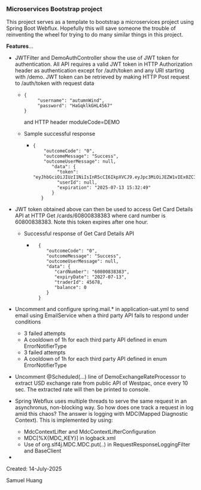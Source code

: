 ### Microservices Bootstrap project

This project serves as a template to bootstrap a microservices project using Spring Boot Webflux. Hopefully this will save someone the trouble of reinventing the wheel for trying to do many similar things in this project.

**Features**...

* JWTFilter and DemoAuthController show the use of JWT token for authentication. All API requires a valid JWT token in HTTP Authorization header as authentication except for /auth/token and any URI starting with /demo.
  JWT token can be retrieved by making HTTP Post request to /auth/token with request data

  * ```
    {
         "username": "autumnWind",
         "password": "HaGqklkGHL4567"
    }
    ```

    and HTTP header moduleCode=DEMO
  * Sample successful response

    * ```
      {
          "outcomeCode": "0",
          "outcomeMessage": "Success",
          "outcomeUserMessage": null,
             "data": {
               "token": "eyJhbGciOiJIUzI1NiIsInR5cCI6IkpXVCJ9.eyJpc3MiOiJEZW1vIEx0ZCIsImp0aSI6ImQ3NDM2NzRhLTVlY2UtNDE2OS1hZDc3LWRhMTY2M2I2OTMzOCIsImlhdCI6MTc1MjM3Mzk2OSwiZXhwIjoxNzUyMzc3NTY5LCJtb2R1bGVDb2RlIjoiREVNTyIsInVzZXJJZCI6Ijc1Njc4MTE3IiwidXNlck5hbWUiOiJhdXR1bW5XaW5kIiwidXNlclR5cGUiOiIzIn0.NjUDlANLo70XaZNhYkP9aS5RPsQSaOjmmUl12ajouWs",
               "userId": null,
               "expiration": "2025-07-13 15:32:49"
             }
         }
      ```
* JWT token obtained above can then be used to access Get Card Details API at HTTP Get /cards/60800838383 where card number is 60800838383. Note this token expires after one hour.

  * Successful response of Get Card Details API
    * ```
        {
           "outcomeCode": "0",
           "outcomeMessage": "Success",
           "outcomeUserMessage": null,
           "data": {
              "cardNumber": "60800838383",
              "expiryDate": "2027-07-13",
              "traderId": 45678,
              "balance": 0
           }
        }
      ```
* Uncomment and configure spring.mail.* in application-uat.yml to send email using EmailService when a third party API fails to respond under conditions

  * 3 failed attempts
  * A cooldown of 1h for each third party API defined in enum ErrorNotifierType
  * 3 failed attempts
  * A cooldown of 1h for each third party API defined in enum ErrorNotifierType
* Uncomment @Scheduled(...) line of DemoExchangeRateProcessor to extract USD exchange rate from public API of Westpac, once every 10 sec. The extracted rate will then be printed to console.
* Spring Webflux uses multiple threads to serve the same request in an asynchronus, non-blocking way. So how does one track a request in log amid this chaos? The answer is logging with MDC(Mapped Diagnostic Context). This is implemented by using:

  * MdcContextLifter and MdcContextLifterConfiguration
  * MDC[%X{MDC_KEY}] in logback.xml
  * Use of org.slf4j.MDC.MDC.put(..) in RequestResponseLoggingFilter and BaseClient
*

Created: 14-July-2025

Samuel Huang

